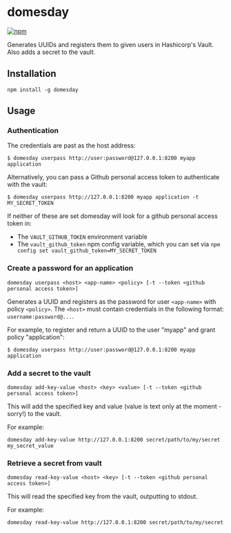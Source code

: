 # domesday
[![npm](https://img.shields.io/npm/v/domesday.svg)](https://www.npmjs.com/package/domesday)

Generates UUIDs and registers them to given users in Hashicorp's Vault. Also adds a secret to the vault.

## Installation

`npm install -g domesday`

## Usage

### Authentication

The credentials are past as the host address:

`$ domesday userpass http://user:password@127.0.0.1:8200 myapp application`

Alternatively, you can pass a Github personal access token to authenticate with the vault:

`$ domesday userpass http://127.0.0.1:8200 myapp application -t MY_SECRET_TOKEN`

If neither of these are set domesday will look for a github personal access token in:

- The `VAULT_GITHUB_TOKEN` environment variable
- The `vault_github_token` npm config variable, which you can set via `npm config set vault_github_token=MY_SECRET_TOKEN`

### Create a password for an application

```
domesday userpass <host> <app-name> <policy> [-t --token <github personal access token>]
```

Generates a UUID and registers as the password for user `<app-name>` with policy `<policy>`. The `<host>` must contain credentials in the following format: `username:password@...`.

For example, to register and return a UUID to the user "myapp" and grant policy "application":

`$ domesday userpass http://user:password@127.0.0.1:8200 myapp application`


### Add a secret to the vault

```
domesday add-key-value <host> <key> <value> [-t --token <github personal access token>]
```

This will add the specified key and value (value is text only at the moment - sorry!) to the vault.

For example:

```
domesday add-key-value http://127.0.0.1:8200 secret/path/to/my/secret my_secret_value
```

### Retrieve a secret from vault

```
domesday read-key-value <host> <key> [-t --token <github personal access token>]
```

This will read the specified key from the vault, outputting to stdout.

For example:

```
domesday read-key-value http://127.0.0.1:8200 secret/path/to/my/secret
```

